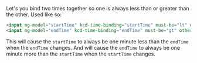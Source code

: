 Let's you bind two times together so one is always less than or greater than the other. Used like so:

```html
<input ng-model="startTime" kcd-time-binding="startTime" must-be="lt" other-time="endTime">
<input ng-model="endTime" kcd-time-binding="endTime" must-be="gt" other-time="startTime">
```

This will cause the `startTime` to always be one minute less than the `endTime` when the `endTime` changes.
And will cause the `endTime` to always be one minute more than the `startTime` when the `startTime` changes.